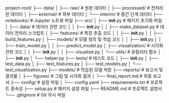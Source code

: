 project-root/
├── data/
│   ├── raw/                # 원본 데이터
│   ├── processed/          # 전처리된 데이터
│   ├── external/           # 외부 데이터
│   └── interim/            # 중간 단계 데이터
├── notebooks/              # Jupyter 노트북 파일
├── src/
│   ├── __init__.py         # 패키지 초기화 파일
│   ├── data/               # 데이터 관련 코드
│   │   ├── __init__.py
│   │   ├── make_dataset.py # 데이터 전처리 스크립트
│   ├── features/           # 특징 추출 코드
│   │   ├── __init__.py
│   │   ├── build_features.py
│   ├── models/             # 모델 정의 및 학습 코드
│   │   ├── __init__.py
│   │   ├── train_model.py
│   │   ├── predict_model.py
│   ├── visualization/      # 시각화 관련 코드
│   │   ├── __init__.py
│   │   ├── visualize.py
│   └── utils/              # 유틸리티 함수
│       ├── __init__.py
│       └── helper.py
├── tests/                  # 테스트 코드
│   ├── __init__.py
│   ├── test_data.py
│   ├── test_features.py
│   ├── test_models.py
│   └── test_visualization.py
├── models/                 # 학습된 모델 저장
├── reports/                # 보고서 및 결과물
│   ├── figures/            # 그림 및 시각화 결과
│   └── final_report.md     # 최종 보고서
├── config/                 # 설정 파일
│   └── config.yaml
├── requirements.txt        # 프로젝트 종속성
├── setup.py                # 패키지 설정 파일
├── README.md               # 프로젝트 설명서
└── .gitignore              # Git 무시 파일
